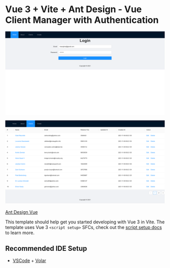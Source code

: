 # Vue 3 + Vite + Ant Design - Vue Client Manager with Authentication

![alt text](/src/assets/login.png "Login Screen")

![alt text](src/assets/list_user.png "List User")

[ Ant Design Vue](https://next.antdv.com)

This template should help get you started developing with Vue 3 in Vite. The template uses Vue 3 `<script setup>` SFCs, check out the [script setup docs](https://v3.vuejs.org/api/sfc-script-setup.html#sfc-script-setup) to learn more.

## Recommended IDE Setup

- [VSCode](https://code.visualstudio.com/) + [Volar](https://marketplace.visualstudio.com/items?itemName=johnsoncodehk.volar)
